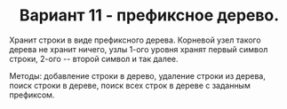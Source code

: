  <H1 align = 'center'> Вариант 11 - префиксное дерево.</H1>

Хранит строки в виде префиксного дерева. Корневой узел такого дерева не хранит ничего, узлы 1-ого уровня хранят первый символ строки, 2-ого -- второй символ и так далее.

Методы: добавление строки в дерево, удаление строки из дерева, поиск строки в дереве, поиск всех строк в дереве с заданным префиксом.
